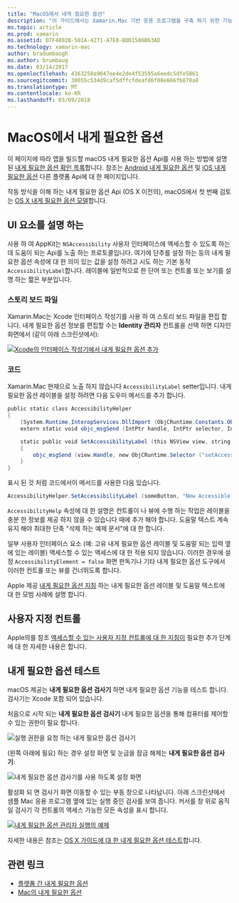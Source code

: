 ```yaml
---
title: "MacOS에서 내게 필요한 옵션"
description: "이 가이드에서는 Xamarin.Mac 기반 응용 프로그램을 구축 하기 위한 기능을 설명 합니다."
ms.topic: article
ms.prod: xamarin
ms.assetid: D7F4892B-501A-4271-A7E0-BDD1586B63AD
ms.technology: xamarin-mac
author: bradumbaugh
ms.author: brumbaug
ms.date: 03/14/2017
ms.openlocfilehash: 4363258a9047ee4e2de4f53595a6eedc5dfe5861
ms.sourcegitcommit: 30055c534d9caf5dffcfdeafd6f08e666fb870a8
ms.translationtype: MT
ms.contentlocale: ko-KR
ms.lasthandoff: 03/09/2018
---
```

# <a name="accessibility-on-macos"></a>MacOS에서 내게 필요한 옵션

이 페이지에 따라 앱을 빌드할 macOS 내게 필요한 옵션 Api를 사용 하는 방법에 설명 된 [내게 필요한 옵션 확인 목록](~/cross-platform/app-fundamentals/accessibility.md)합니다.
참조는 [Android 내게 필요한 옵션](~/android/app-fundamentals/accessibility.md) 및 [iOS 내게 필요한 옵션](~/ios/app-fundamentals/accessibility.md) 다른 플랫폼 Api에 대 한 페이지입니다.

작동 방식을 이해 하는 내게 필요한 옵션 Api (OS X 이전의), macOS에서 첫 번째 검토는 [OS X 내게 필요한 옵션 모델](https://developer.apple.com/library/mac/documentation/Accessibility/Conceptual/AccessibilityMacOSX/OSXAXmodel.html)합니다.

## <a name="describing-ui-elements"></a>UI 요소를 설명 하는

사용 하 여 AppKit는 `NSAccessibility` 사용자 인터페이스에 액세스할 수 있도록 하는 데 도움이 되는 Api를 노출 하는 프로토콜입니다. 여기에 단추를 설정 하는 등의 내게 필요한 옵션 속성에 대 한 의미 있는 값을 설정 하려고 시도 하는 기본 동작 `AccessibilityLabel`합니다. 레이블에 일반적으로 한 단어 또는 컨트롤 또는 보기를 설명 하는 짧은 부분입니다.

### <a name="storyboard-files"></a>스토리 보드 파일

Xamarin.Mac는 Xcode 인터페이스 작성기를 사용 하 여 스토리 보드 파일을 편집 합니다.
내게 필요한 옵션 정보를 편집할 수는 **Identity 관리자** 컨트롤을 선택 하면 디자인 화면에서 (같이 아래 스크린샷에서):

[![Xcode의 인터페이스 작성기에서 내게 필요한 옵션 추가](accessibility-images/xcode.png "Xcode의 인터페이스 작성기에서 내게 필요한 옵션 추가")](accessibility-images/xcode-large.png#lightbox)

### <a name="code"></a>코드

Xamarin.Mac 현재으로 노출 하지 않습니다 `AccessibilityLabel` setter입니다.  내게 필요한 옵션 레이블을 설정 하려면 다음 도우미 메서드를 추가 합니다.

```csharp
public static class AccessibilityHelper
{
    [System.Runtime.InteropServices.DllImport (ObjCRuntime.Constants.ObjectiveCLibrary)]
    extern static void objc_msgSend (IntPtr handle, IntPtr selector, IntPtr label);

    static public void SetAccessibilityLabel (this NSView view, string value)
    {
        objc_msgSend (view.Handle, new ObjCRuntime.Selector ("setAccessibilityLabel:").Handle, new NSString (value).Handle);
    }
}
```

표시 된 것 처럼 코드에서이 메서드를 사용한 다음 있습니다.

```csharp
AccessibilityHelper.SetAccessibilityLabel (someButton, "New Accessible Description");
```

`AccessibilityHelp` 속성에 대 한 설명은 컨트롤이 나 뷰에 수행 하는 작업은 레이블을 충분 한 정보를 제공 하지 않을 수 있습니다 때에 추가 해야 합니다. 도움말 텍스트 계속 유지 해야 최대한 단축 "삭제 하는 예제 문서"에 대 한 합니다.

일부 사용자 인터페이스 요소 (예: 고유 내게 필요한 옵션 레이블 및 도움말 되는 입력 옆에 있는 레이블) 액세스할 수 있는 액세스에 대 한 적용 되지 않습니다.
이러한 경우에 설정 `AccessibilityElement = false` 화면 판독기나 기타 내게 필요한 옵션 도구에서 이러한 컨트롤 또는 뷰를 건너뛰도록 합니다.

Apple 제공 [내게 필요한 옵션 지침](https://developer.apple.com/library/mac/documentation/Accessibility/Conceptual/AccessibilityMacOSX/EnhancingtheAccessibilityofStandardAppKitControls.html) 하는 내게 필요한 옵션 레이블 및 도움말 텍스트에 대 한 모범 사례에 설명 합니다.

## <a name="custom-controls"></a>사용자 지정 컨트롤

Apple의를 참조 [액세스할 수 있는 사용자 지정 컨트롤에 대 한 지침이](https://developer.apple.com/library/mac/documentation/Accessibility/Conceptual/AccessibilityMacOSX/ImplementingAccessibilityforCustomControls.html) 필요한 추가 단계에 대 한 자세한 내용은 합니다.

## <a name="testing-accessibility"></a>내게 필요한 옵션 테스트

macOS 제공는 **내게 필요한 옵션 검사기** 하면 내게 필요한 옵션 기능을 테스트 합니다. 검사기는 Xcode 포함 되어 있습니다.

처음으로 시작 되는 **내게 필요한 옵션 검사기** 내게 필요한 옵션을 통해 컴퓨터를 제어할 수 있는 권한이 필요 합니다.

![실행 권한을 요청 하는 내게 필요한 옵션 검사기](accessibility-images/accessibility-inspector-1.png "실행 권한을 요청 하는 내게 필요한 옵션 검사기")

(왼쪽 아래에 필요) 하는 경우 설정 화면 및 눈금을 잠금 해제는 **내게 필요한 옵션 검사기**:

![내게 필요한 옵션 검사기를 사용 하도록 설정 화면](accessibility-images/accessibility-inspector-2.png "내게 필요한 옵션 검사기를 사용 하도록 설정 화면")

활성화 되 면 검사기 화면 이동할 수 있는 부동 창으로 나타납니다. 아래 스크린샷에서 샘플 Mac 응용 프로그램 옆에 있는 실행 중인 검사를 보여 줍니다. 커서를 창 위로 움직일 검사기 각 컨트롤의 액세스 가능한 모든 속성을 표시 합니다.

[![내게 필요한 옵션 관리자 실행의 예제](accessibility-images/accessibility-example.png "내게 필요한 옵션 검사기 예제 실행")](accessibility-images/accessibility-example-large.png#lightbox)

자세한 내용은 참조는 [OS X 가이드에 대 한 내게 필요한 옵션 테스트](https://developer.apple.com/library/mac/documentation/Accessibility/Conceptual/AccessibilityMacOSX/OSXAXTestingApps.html)합니다.



## <a name="related-links"></a>관련 링크

- [플랫폼 간 내게 필요한 옵션](~/cross-platform/app-fundamentals/accessibility.md)
- [Mac의 내게 필요한 옵션](https://www.apple.com/accessibility/mac/)
